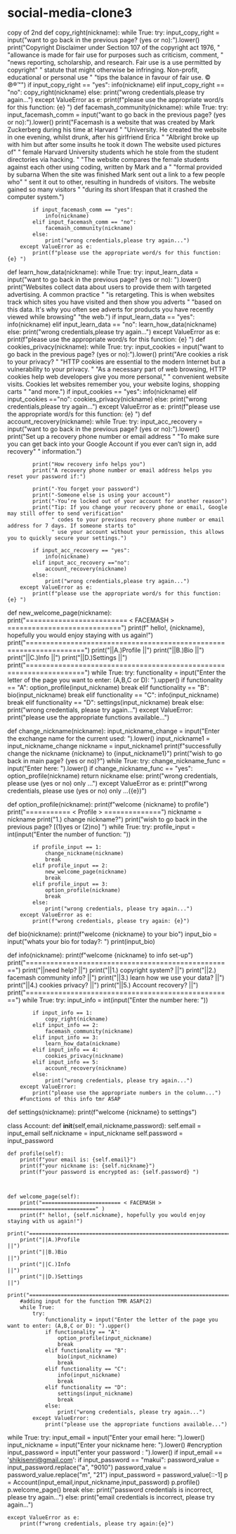 # social-media-clone3
copy of 2nd
def copy_right(nickname):
    while True:
        try:
            input_copy_right = input("want to go back in the previous page? (yes or no):").lower()
            print("Copyright Disclaimer under Section 107 of the copyright act 1976, "
                  "allowance is made for fair use for purposes such as criticism, comment, "
                  "news reporting, scholarship, and research. Fair use is a use permitted by copyright"
                  " statute that might otherwise be infringing. Non-profit, educational or personal use "
                  "tips the balance in favour of fair use. © ℗®™")
            if input_copy_right == "yes":
                info(nickname)
            elif input_copy_right == "no":
                copy_right(nickname)
            else:
                print("wrong credentials,please try again...")
        except ValueError as e:
            print(f"please use the appropriate word/s for this function: {e} ")
def facemash_community(nickname):
    while True:
        try:
            input_facemash_comm = input("want to go back in the previous page? (yes or no):").lower()
            print("Facemash is a website that was created by Mark Zuckerberg during his time at Harvard "
                  "University. He created the website in one evening, whilst drunk, after his girlfriend Erica "
                  "Albright broke up with him but after some insults he took it down The website used pictures of"
                  " female Harvard University students which he stole from the student directories via hacking. "
                  "The website compares the female students against each other using coding, written by Mark and a "
                  "formal provided by subarna When the site was finished Mark sent out a link to a few people who"
                  " sent it out to other, resulting in hundreds of visitors. The website gained so many visitors "
                  "during its short lifespan that it crashed the computer system.")

            if input_facemash_comm == "yes":
                info(nickname)
            elif input_facemash_comm == "no":
                facemash_community(nickname)
            else:
                print("wrong credentials,please try again...")
        except ValueError as e:
            print(f"please use the appropriate word/s for this function: {e} ")

def learn_how_data(nickname):
    while True:
        try:
            input_learn_data = input("want to go back in the previous page? (yes or no): ").lower()
            print("Websites collect data about users to provide them with targeted advertising. A common practice "
                  "is retargeting. This is when websites track which sites you have visited and then show you adverts "
                  "based on this data. It's why you often see adverts for products you have recently viewed while browsing"
                  "the web.")
            if input_learn_data == "yes":
                info(nickname)
            elif input_learn_data == "no":
                learn_how_data(nickname)
            else:
                print("wrong credentials,please try again...")
        except ValueError as e:
            print(f"please use the appropriate word/s for this function: {e} ")
def cookies_privacy(nickname):
    while True:
        try:
            input_cookies = input("want to go back in the previous page? (yes or no):").lower()
            print("Are cookies a risk to your privacy? "
                  "HTTP cookies are essential to the modern Internet but a vulnerability to your privacy. "
                  "As a necessary part of web browsing, HTTP cookies help web developers give you more personal,"
                  " convenient website visits. Cookies let websites remember you, your website logins, shopping carts "
                  "and more.")
            if input_cookies == "yes":
                info(nickname)
            elif input_cookies =="no":
                cookies_privacy(nickname)
            else:
                print("wrong credentials,please try again...")
        except ValueError as e:
            print(f"please use the appropriate word/s for this function: {e} ")
def account_recovery(nickname):
    while True:
        try:
            input_acc_recovery = input("want to go back in the previous page? (yes or no):").lower()
            print("Set up a recovery phone number or email address "
                  "To make sure you can get back into your Google Account if you ever can’t sign in, add recovery"
                  " information.")

            print("How recovery info helps you")
            print("A recovery phone number or email address helps you reset your password if:")

            print("-You forget your password")
            print("-Someone else is using your account")
            print("-You’re locked out of your account for another reason")
            print("Tip: If you change your recovery phone or email, Google may still offer to send verification"
                  " codes to your previous recovery phone number or email address for 7 days. If someone starts to"
                  " use your account without your permission, this allows you to quickly secure your settings.")

            if input_acc_recovery == "yes":
                info(nickname)
            elif input_acc_recovery =="no":
                account_recovery(nickname)
            else:
                print("wrong credentials,please try again...")
        except ValueError as e:
            print(f"please use the appropriate word/s for this function: {e} ")





def new_welcome_page(nickname):
    print("========================= < FACEMASH > ============================")
    print(f" hello!, {nickname}, hopefully you would enjoy staying with us again!")
    print("====================================================================")
    print("||A.)Profile                                                      ||")
    print("||B.)Bio                                                          ||")
    print("||C.)Info                                                         ||")
    print("||D.)Settings                                                     ||")
    print("====================================================================")
    while True:
        try:
            functionality = input("Enter the letter of the page you want to enter: (A,B,C or D): ").upper()
            if functionality == "A":
                option_profile(input_nickname)
                break
            elif functionality == "B":
                bio(input_nickname)
                break
            elif functionality == "C":
                info(input_nickname)
                break
            elif functionality == "D":
                settings(input_nickname)
                break
            else:
                print("wrong credentials, please try again...")
        except ValueError:
            print("please use the appropriate functions available...")


def change_nickname(nickname):
    input_nickname_change = input("Enter the exchange name for the current used: ").lower()
    input_nickname1 = input_nickname_change
    nickname = input_nickname1
    print(f"successfully change the nickname {nickname} to {input_nickname1}")
    print("wish to go back in main page? (yes or no)?")
    while True:
        try:
            change_nickname_func = input("Enter here: ").lower()
            if change_nickname_func == "yes":
                option_profile(nickname)
                return nickname
            else:
                print("wrong credentials, please use (yes or no) only ...")
        except ValueError as e:
            print(f"wrong credentials, please use (yes or no) only ...({e})")


def option_profile(nickname):
    print(f"welcome {nickname} to profile")
    print("=========== < Profile > ==============")
    nickname = nickname
    print("1.) change nickname?")
    print("wish to go back in the previous page? [(1)yes or (2)no]  ")
    while True:
        try:
            profile_input = int(input("Enter the number of function: "))

            if profile_input == 1:
                change_nickname(nickname)
                break
            elif profile_input == 2:
                new_welcome_page(nickname)
                break
            elif profile_input == 3:
                option_profile(nickname)
                break
            else:
                print("wrong credentials, please try again...")
        except ValueError as e:
            print(f"wrong credentials, please try again: {e}")


def bio(nickname):
    print(f"welcome {nickname} to your bio")
    input_bio = input("whats your bio for today?: ")
    print(input_bio)

def info(nickname):
    print(f"welcome {nickname} to info set-up")
    print("===================================================")
    print("||need help?                                     ||")
    print("||1.) copyright system?                          ||")
    print("||2.) facemash community info?                   ||")
    print("||3.) learn how we use your data?                ||")
    print("||4.) cookies privacy?                           ||")
    print("||5.) Account recovery?                          ||")
    print("===================================================")
    while True:
        try:
            input_info = int(input("Enter the number here: "))

            if input_info == 1:
                copy_right(nickname)
            elif input_info == 2:
                facemash_community(nickname)
            elif input_info == 3:
                learn_how_data(nickname)
            elif input_info == 4:
                cookies_privacy(nickname)
            elif input_info == 5:
                account_recovery(nickname)
            else:
                print("wrong credentials, please try again...")
        except ValueError:
            print("please use the appropriate numbers in the column...")
        #functions of this info tmr ASAP

def settings(nickname):
    print(f"welcome {nickname} to settings")



class Account:
    def __init__(self,email,nickname,password):
        self.email = input_email
        self.nickname = input_nickname
        self.password = input_password


    def profile(self):
        print(f"your email is: {self.email}")
        print(f"your nickname is: {self.nickname}")
        print(f"your password is encrypted as: {self.password} ")



    def welcome_page(self):
        print("========================= < FACEMASH > ============================" )
        print(f" hello!, {self.nickname}, hopefully you would enjoy staying with us again!")
        print("====================================================================")
        print("||A.)Profile                                                      ||")
        print("||B.)Bio                                                          ||")
        print("||C.)Info                                                         ||")
        print("||D.)Settings                                                     ||")
        print("====================================================================")
        #adding input for the function TMR ASAP(2)
        while True:
            try:
                functionality = input("Enter the letter of the page you want to enter: (A,B,C or D): ").upper()
                if functionality == "A":
                    option_profile(input_nickname)
                    break
                elif functionality == "B":
                    bio(input_nickname)
                    break
                elif functionality == "C":
                    info(input_nickname)
                    break
                elif functionality == "D":
                    settings(input_nickname)
                    break
                else:
                    print("wrong credentials, please try again...")
            except ValueError:
                print("please use the appropriate functions available...")
while True:
    try:
        input_email = input("Enter your email here: ").lower()
        input_nickname = input("Enter your nickname here: ").lower()
        #encryption
        input_password = input("enter your password : ").lower()
        if input_email == 'shikisenri@gmail.com':
            if input_password == "makui":
                password_value = input_password.replace("a", "9010")
                password_value = password_value.replace("m", "21")
                input_password = password_value[::-1]
                p = Account(input_email,input_nickname,input_password)
                p.profile()
                p.welcome_page()
                break
            else:
                print("password credentials is incorrect, please try again...")
        else:
            print("email credentials is incorrect, please try again...")

    except ValueError as e:
        print(f"wrong credentials, please try again:{e}")

